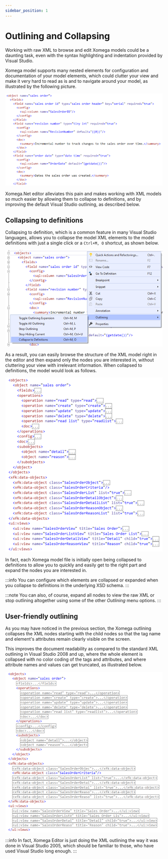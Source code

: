 ```yaml
---
sidebar_position: 1
---
```


# Outlining and Collapsing

Working with raw XML to browse and edit Xomega models could be a daunting task, even with the syntax highlighting and indentation provided by Visual Studio.

Xomega model supports many nested elements for configuration and documentation of your model elements, which could clutter your view and make it very hard to read as is and to navigate around your model, as illustrated by the following picture.

![Raw XML](img/raw-xml.png)

Xomega.Net editor alleviates this pain and makes working with XML models so much easier by allowing them to collapse to definitions, and by improving the default Visual Studio outlining, as described below.

## Collapsing to definitions

Collapsing to definition, which is a common feature in many Visual Studio languages, allows you to collapse the model XML elements to the model definitions with just a single click or a `Ctrl+M, O` shortcut, as shown below.

![Outlining menu](img/outlining-menu.png)

As a result, you can easily browse the structure of the XML model right in the editor and then expand only the nodes you are interested in, without cluttering your view with irrelevant information. When collapsed to definitions, the model would look as follows.

![Collapsed to definitions](img/collapsed.png)

In fact, each Xomega model file is initially open being collapsed to definitions to allow you to quickly and easily get to the right part and expand the nodes you are interested in.

:::info
You can configure which elements are collapsed or expanded when you collapse to definitions in the underlying XSD schema.
:::

:::note
You can also, of course, expand all nodes to view the raw XML or stop outlining altogether using some of the other *Outlining* menu options.
:::

## User-friendly outlining

As you may have noticed in the previous section, the Xomega outlining collapses the XML nodes starting with the child nodes so that the tag name and element's attributes remain clearly visible on the screen.

This improves the document readability as compared to the standard XML outlining in Visual Studio 2008 and up, where the whole element is collapsed with no color coding of the tags and attributes, and where attribute names and values can get truncated, as illustrated below.

![VS outlining](img/outlining-vs.png)

:::info
In fact, Xomega Editor is just doing the XML outlining the way it was done in Visual Studio 2005, which should be familiar to those, who have used Visual Studio long enough.
:::